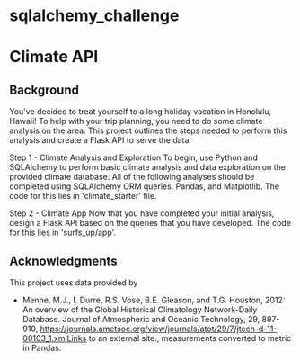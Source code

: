 # sqlalchemy_challenge
# Climate API

## Background
You've decided to treat yourself to a long holiday vacation in Honolulu, Hawaii! To help with your trip planning, you need to do some climate analysis on the area. This project outlines the steps needed to perform this analysis and create a Flask API to serve the data.

Step 1 - Climate Analysis and Exploration
To begin, use Python and SQLAlchemy to perform basic climate analysis and data exploration on the provided climate database. All of the following analyses should be completed using SQLAlchemy ORM queries, Pandas, and Matplotlib. The code for this lies in 'climate_starter' file.

Step 2 - Climate App
Now that you have completed your initial analysis, design a Flask API based on the queries that you have developed. The code for this lies in 'surfs_up/app'.

## Acknowledgments
This project uses data provided by 
* Menne, M.J., I. Durre, R.S. Vose, B.E. Gleason, and T.G. Houston, 2012: An overview of the Global Historical Climatology Network-Daily Database. Journal of Atmospheric and Oceanic Technology, 29, 897-910, https://journals.ametsoc.org/view/journals/atot/29/7/jtech-d-11-00103_1.xmlLinks to an external site., measurements converted to metric in Pandas.

